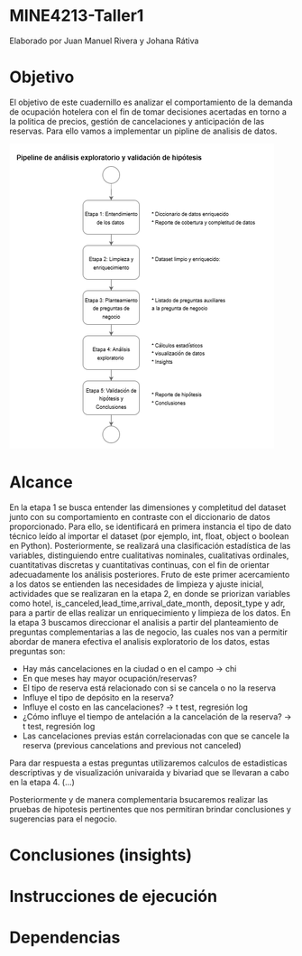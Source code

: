 # MINE4213-Taller1
Elaborado por Juan Manuel Rivera y Johana Rátiva

# Objetivo

El objetivo de este cuadernillo es analizar el comportamiento de la demanda de ocupación hotelera con el fin de tomar decisiones acertadas en torno a la politica de precios, gestión de cancelaciones y anticipación de las reservas. Para ello vamos a implementar un pipline de analisis de datos.

![Pipline de analisis de datos](./piplineAnalisisDatos.png)

# Alcance

En la etapa 1 se busca entender las dimensiones y completitud del dataset junto con su comportamiento en contraste con el diccionario de datos proporcionado. Para ello, se identificará en primera instancia el tipo de dato técnico leído al importar el dataset (por ejemplo, int, float, object o boolean en Python). Posteriormente, se realizará una clasificación estadística de las variables, distinguiendo entre cualitativas nominales, cualitativas ordinales, cuantitativas discretas y cuantitativas continuas, con el fin de orientar adecuadamente los análisis posteriores. Fruto de este primer acercamiento a los datos se entienden las necesidades de limpieza y ajuste inicial, actividades que se realizaran en la etapa 2, en donde se priorizan variables como hotel, is_canceled,lead_time,arrival_date_month, deposit_type y adr, para a partir de ellas realizar un enriquecimiento y limpieza de los datos.
En la etapa 3 buscamos direccionar el analisis a partir del planteamiento de preguntas complementarias a las de negocio, las cuales nos van a permitir abordar de manera efectiva el analisis exploratorio de los datos, estas preguntas son:

- Hay más cancelaciones en la ciudad o en el campo -> chi
- En que meses hay mayor ocupación/reservas?
- El tipo de reserva está relacionado con si se cancela o no la reserva
- Influye el tipo de depósito en la reserva?
- Influye el costo en las cancelaciones? -> t test, regresión log
- ¿Cómo influye el tiempo de antelación a la cancelación de la reserva? -> t test, regresión log
- Las cancelaciones previas están correlacionadas con que se cancele la reserva (previous cancelations and previous not canceled)

Para dar respuesta a estas preguntas utilizaremos calculos de estadisticas descriptivas y de visualización univaraida y bivariad que se llevaran a cabo en la etapa 4. (...)

Posteriormente y de manera complementaria bsucaremos realizar las pruebas de hipotesis pertinentes que nos permitiran brindar conclusiones y sugerencias para el negocio.

# Conclusiones (insights)

# Instrucciones de ejecución

# Dependencias
